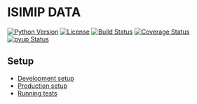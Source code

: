 ISIMIP DATA
===========

[![Python Version](https://img.shields.io/badge/python-3.6|3.7|3.8-blue)](https://www.python.org/)
[![License](https://img.shields.io/badge/License-MIT-green)](https://github.com/ISI-MIP/isimip-data/blob/master/LICENSE)
[![Build Status](https://travis-ci.org/ISI-MIP/isimip-data.svg?branch=master)](https://travis-ci.org/ISI-MIP/isimip-data)
[![Coverage Status](https://coveralls.io/repos/github/ISI-MIP/isimip-data/badge.svg?branch=master)](https://coveralls.io/github/ISI-MIP/isimip-data?branch=master)
[![pyup Status](https://pyup.io/repos/github/ISI-MIP/isimip-data/shield.svg)](https://pyup.io/repos/github/ISI-MIP/isimip-data/)

Setup
-----

* [Development setup](/docs/dev.md)
* [Production setup](/docs/prod.md)
* [Running tests](/docs/tests.md)

